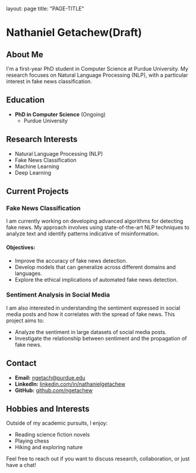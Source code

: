 layout: page
title: "PAGE-TITLE"

# Nathaniel Getachew(Draft)

## About Me
I'm a first-year PhD student in Computer Science at Purdue University. My research focuses on Natural Language Processing (NLP), with a particular interest in fake news classification.

## Education
- **PhD in Computer Science** (Ongoing)
  - Purdue University

## Research Interests
- Natural Language Processing (NLP)
- Fake News Classification
- Machine Learning
- Deep Learning

## Current Projects
### Fake News Classification
I am currently working on developing advanced algorithms for detecting fake news. My approach involves using state-of-the-art NLP techniques to analyze text and identify patterns indicative of misinformation.

#### Objectives:
- Improve the accuracy of fake news detection.
- Develop models that can generalize across different domains and languages.
- Explore the ethical implications of automated fake news detection.

### Sentiment Analysis in Social Media
I am also interested in understanding the sentiment expressed in social media posts and how it correlates with the spread of fake news. This project aims to:
- Analyze the sentiment in large datasets of social media posts.
- Investigate the relationship between sentiment and the propagation of fake news.

## Contact
- **Email:** ngetach@purdue.edu
- **LinkedIn:** [linkedin.com/in/nathanielgetachew](https://www.linkedin.com/in/nathaniel-getachew-6a59b0201/)
- **GitHub:** [github.com/ngetachew](https://github.com/ngetachew)

## Hobbies and Interests
Outside of my academic pursuits, I enjoy:
- Reading science fiction novels
- Playing chess
- Hiking and exploring nature

Feel free to reach out if you want to discuss research, collaboration, or just have a chat!
